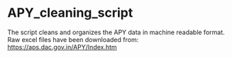 # APY_cleaning_script
The script cleans and organizes the APY data in machine readable format. Raw excel files have been downloaded from: https://aps.dac.gov.in/APY/Index.htm

